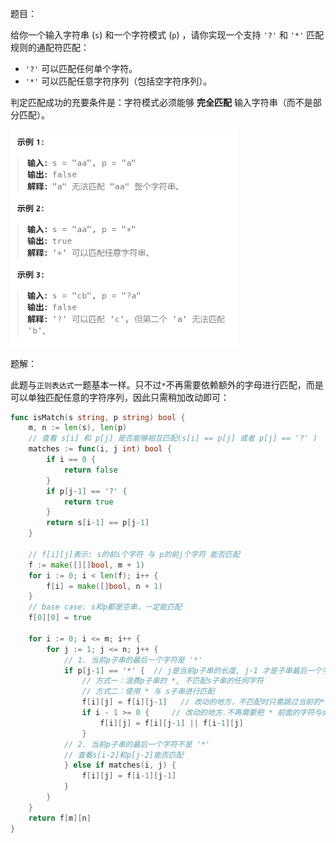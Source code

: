 题目：

给你一个输入字符串 (`s`) 和一个字符模式 (`p`) ，请你实现一个支持 `'?'` 和 `'*'` 匹配规则的通配符匹配：

- `'?'` 可以匹配任何单个字符。
- `'*'` 可以匹配任意字符序列（包括空字符序列）。

判定匹配成功的充要条件是：字符模式必须能够 **完全匹配** 输入字符串（而不是部分匹配）。

<img src="44.通配符匹配.assets/image-20231022185523414.png" alt="image-20231022185523414" style="zoom:50%;" />

题解：

此题与`正则表达式`一题基本一样。只不过`*`不再需要依赖额外的字母进行匹配，而是可以单独匹配任意的字符序列，因此只需稍加改动即可：

```go
func isMatch(s string, p string) bool {
    m, n := len(s), len(p)
    // 查看 s[i] 和 p[j] 是否能够相互匹配(s[i] == p[j] 或者 p[j] == '?' ) 
    matches := func(i, j int) bool {
        if i == 0 {
            return false
        }
        if p[j-1] == '?' {
            return true
        }
        return s[i-1] == p[j-1]
    }

    // f[i][j]表示: s的前i个字符 与 p的前j个字符 能否匹配
    f := make([][]bool, m + 1)
    for i := 0; i < len(f); i++ {
        f[i] = make([]bool, n + 1)
    }
    // base case: s和p都是空串，一定能匹配
    f[0][0] = true

    for i := 0; i <= m; i++ {
        for j := 1; j <= n; j++ {
            // 1. 当前p子串的最后一个字符是 '*'
            if p[j-1] == '*' {  // j是当前p子串的长度, j-1 才是子串最后一个字符的下标
                // 方式一：浪费p子串的 *, 不匹配s子串的任何字符
                // 方式二：使用 * 与 s子串进行匹配
                f[i][j] = f[i][j-1]   // 改动的地方，不匹配时只需跳过当前的*即可，不需要额外跳过一个字母
                if i - 1 >= 0 {     // 改动的地方.不再需要把 * 前面的字符与s的最后一个字符进行匹配
                    f[i][j] = f[i][j-1] || f[i-1][j]
                }
            // 2. 当前p子串的最后一个字符不是 '*'
            // 查看s[i-2]和p[j-2]能否匹配
            } else if matches(i, j) {
                f[i][j] = f[i-1][j-1]
            }
        }
    }
    return f[m][n]
}
```

